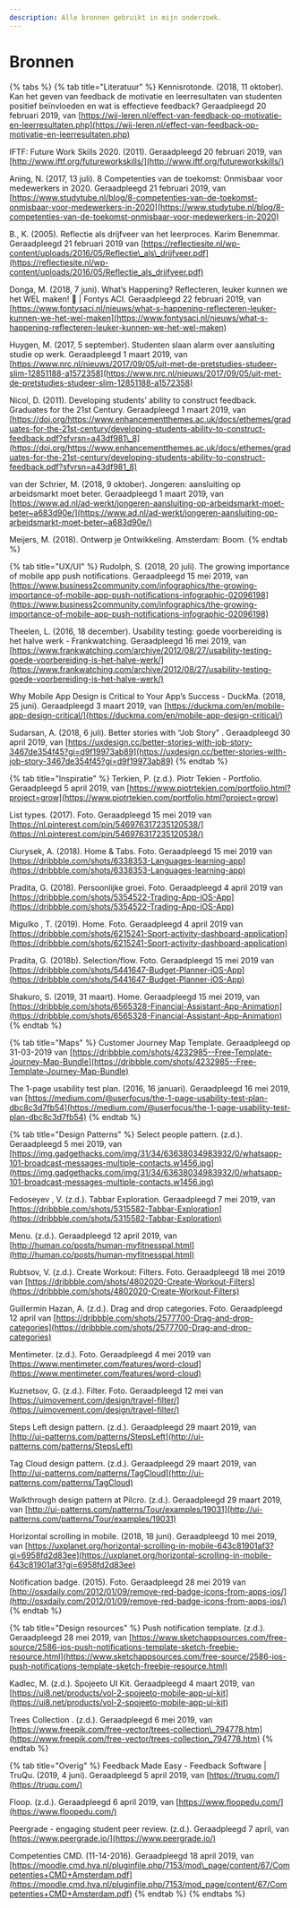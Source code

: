 ```yaml
---
description: Alle bronnen gebruikt in mijn onderzoek.
---
```


# Bronnen

{% tabs %}
{% tab title="Literatuur" %}
Kennisrotonde. \(2018, 11 oktober\). Kan het geven van feedback de motivatie en leerresultaten van studenten positief beïnvloeden en wat is effectieve feedback? Geraadpleegd 20 februari 2019, van [https://wij-leren.nl/effect-van-feedback-op-motivatie-en-leerresultaten.php](https://wij-leren.nl/effect-van-feedback-op-motivatie-en-leerresultaten.php)

IFTF: Future Work Skills 2020. \(2011\). Geraadpleegd 20 februari 2019, van [http://www.iftf.org/futureworkskills/](http://www.iftf.org/futureworkskills/)

Aning, N. \(2017, 13 juli\). 8 Competenties van de toekomst: Onmisbaar voor medewerkers in 2020. Geraadpleegd 21 februari 2019, van [https://www.studytube.nl/blog/8-competenties-van-de-toekomst-onmisbaar-voor-medewerkers-in-2020](https://www.studytube.nl/blog/8-competenties-van-de-toekomst-onmisbaar-voor-medewerkers-in-2020)

B., K. \(2005\). Reflectie als drijfveer van het leerproces. Karim Benemmar. Geraadpleegd 21 februari 2019 van [https://reflectiesite.nl/wp-content/uploads/2016/05/Reflectie\_als\_drijfveer.pdf](https://reflectiesite.nl/wp-content/uploads/2016/05/Reflectie_als_drijfveer.pdf)

Donga, M. \(2018, 7 juni\). What’s Happening? Reflecteren, leuker kunnen we het WEL maken!  \| Fontys ACI. Geraadpleegd 22 februari 2019, van [https://www.fontysaci.nl/nieuws/what-s-happening-reflecteren-leuker-kunnen-we-het-wel-maken](https://www.fontysaci.nl/nieuws/what-s-happening-reflecteren-leuker-kunnen-we-het-wel-maken)

Huygen, M. \(2017, 5 september\). Studenten slaan alarm over aansluiting studie op werk. Geraadpleegd 1 maart 2019, van [https://www.nrc.nl/nieuws/2017/09/05/uit-met-de-pretstudies-studeer-slim-12851188-a1572358](https://www.nrc.nl/nieuws/2017/09/05/uit-met-de-pretstudies-studeer-slim-12851188-a1572358)

Nicol, D. \(2011\). Developing students’ ability to construct feedback. Graduates for the 21st Century.  Geraadpleegd 1 maart 2019, van [https://doi.org/https://www.enhancementthemes.ac.uk/docs/ethemes/graduates-for-the-21st-century/developing-students-ability-to-construct-feedback.pdf?sfvrsn=a43df981\_8](https://doi.org/https://www.enhancementthemes.ac.uk/docs/ethemes/graduates-for-the-21st-century/developing-students-ability-to-construct-feedback.pdf?sfvrsn=a43df981_8)

van der Schrier, M. \(2018, 9 oktober\). Jongeren: aansluiting op arbeidsmarkt moet beter. Geraadpleegd 1 maart 2019, van [https://www.ad.nl/ad-werkt/jongeren-aansluiting-op-arbeidsmarkt-moet-beter~a683d90e/](https://www.ad.nl/ad-werkt/jongeren-aansluiting-op-arbeidsmarkt-moet-beter~a683d90e/)

Meijers, M. \(2018\). Ontwerp je Ontwikkeling. Amsterdam: Boom.
{% endtab %}

{% tab title="UX/UI" %}
Rudolph, S. \(2018, 20 juli\). The growing importance of mobile app push notifications. Geraadpleegd 15 mei 2019, van [https://www.business2community.com/infographics/the-growing-importance-of-mobile-app-push-notifications-infographic-02096198](https://www.business2community.com/infographics/the-growing-importance-of-mobile-app-push-notifications-infographic-02096198)

Theelen, L. \(2016, 18 december\). Usability testing: goede voorbereiding is het halve werk - Frankwatching. Geraadpleegd 16 mei 2019, van [https://www.frankwatching.com/archive/2012/08/27/usability-testing-goede-voorbereiding-is-het-halve-werk/](https://www.frankwatching.com/archive/2012/08/27/usability-testing-goede-voorbereiding-is-het-halve-werk/)

Why Mobile App Design is Critical to Your App’s Success - DuckMa. \(2018, 25 juni\). Geraadpleegd 3 maart 2019, van [https://duckma.com/en/mobile-app-design-critical/](https://duckma.com/en/mobile-app-design-critical/)

Sudarsan, A. \(2018, 6 juli\). Better stories with “Job Story” . Geraadpleegd 30 april 2019, van [https://uxdesign.cc/better-stories-with-job-story-3467de354f45?gi=d9f19973ab89](https://uxdesign.cc/better-stories-with-job-story-3467de354f45?gi=d9f19973ab89)
{% endtab %}

{% tab title="Inspiratie" %}
Terkien, P. \(z.d.\). Piotr Tekien - Portfolio. Geraadpleegd 5 april 2019, van [https://www.piotrtekien.com/portfolio.html?project=grow](https://www.piotrtekien.com/portfolio.html?project=grow)

List types. \(2017\). Foto. Geraadpleegd 15 mei 2019 van [https://nl.pinterest.com/pin/546976317235120538/](https://nl.pinterest.com/pin/546976317235120538/)

Ciurysek, A. \(2018\). Home & Tabs. Foto. Geraadpleegd 15 mei 2019 van [https://dribbble.com/shots/6338353-Languages-learning-app](https://dribbble.com/shots/6338353-Languages-learning-app)

Pradita, G. \(2018\). Persoonlijke groei. Foto. Geraadpleegd 4 april 2019 van [https://dribbble.com/shots/5354522-Trading-App-iOS-App](https://dribbble.com/shots/5354522-Trading-App-iOS-App)

Migulko , T. \(2019\). Home. Foto. Geraadpleegd 4 april 2019 van [https://dribbble.com/shots/6215241-Sport-activity-dashboard-application](https://dribbble.com/shots/6215241-Sport-activity-dashboard-application)

Pradita, G. \(2018b\). Selection/flow. Foto. Geraadpleegd 15 mei 2019 van [https://dribbble.com/shots/5441647-Budget-Planner-iOS-App](https://dribbble.com/shots/5441647-Budget-Planner-iOS-App)

Shakuro, S. \(2019, 31 maart\). Home. Geraadpleegd 15 mei 2019, van [https://dribbble.com/shots/6565328-Financial-Assistant-App-Animation](https://dribbble.com/shots/6565328-Financial-Assistant-App-Animation)
{% endtab %}

{% tab title="Maps" %}
Customer Journey Map Template. Geraadpleegd op 31-03-2019 van [https://dribbble.com/shots/4232985--Free-Template-Journey-Map-Bundle](https://dribbble.com/shots/4232985--Free-Template-Journey-Map-Bundle)

The 1-page usability test plan. \(2016, 16 januari\). Geraadpleegd 16 mei 2019, van [https://medium.com/@userfocus/the-1-page-usability-test-plan-dbc8c3d7fb54](https://medium.com/@userfocus/the-1-page-usability-test-plan-dbc8c3d7fb54)
{% endtab %}

{% tab title="Design Patterns" %}
Select people pattern. \(z.d.\). Geraadpleegd 5 mei 2019, van [https://img.gadgethacks.com/img/31/34/63638034983932/0/whatsapp-101-broadcast-messages-multiple-contacts.w1456.jpg](https://img.gadgethacks.com/img/31/34/63638034983932/0/whatsapp-101-broadcast-messages-multiple-contacts.w1456.jpg)

Fedoseyev , V. \(z.d.\). Tabbar Exploration. Geraadpleegd 7 mei 2019, van [https://dribbble.com/shots/5315582-Tabbar-Exploration](https://dribbble.com/shots/5315582-Tabbar-Exploration)

Menu. \(z.d.\). Geraadpleegd 12 april 2019, van [http://human.co/posts/human-myfitnesspal.html](http://human.co/posts/human-myfitnesspal.html)

Rubtsov, V. \(z.d.\). Create Workout: Filters. Foto. Geraadpleegd 18 mei 2019 van [https://dribbble.com/shots/4802020-Create-Workout-Filters](https://dribbble.com/shots/4802020-Create-Workout-Filters)

Guillermin Hazan, A. \(z.d.\). Drag and drop categories. Foto. Geraadpleegd 12 april van [https://dribbble.com/shots/2577700-Drag-and-drop-categories](https://dribbble.com/shots/2577700-Drag-and-drop-categories)

Mentimeter. \(z.d.\). Foto. Geraadpleegd 4 mei 2019 van [https://www.mentimeter.com/features/word-cloud](https://www.mentimeter.com/features/word-cloud)

Kuznetsov, G. \(z.d.\). Filter. Foto. Geraadpleegd 12 mei van [https://uimovement.com/design/travel-filter/](https://uimovement.com/design/travel-filter/)

Steps Left design pattern. \(z.d.\). Geraadpleegd 29 maart 2019, van [http://ui-patterns.com/patterns/StepsLeft](http://ui-patterns.com/patterns/StepsLeft)

Tag Cloud design pattern. \(z.d.\). Geraadpleegd 29 maart 2019, van [http://ui-patterns.com/patterns/TagCloud](http://ui-patterns.com/patterns/TagCloud)

Walkthrough design pattern at Pilcro. \(z.d.\). Geraadpleegd 29 maart 2019, van [http://ui-patterns.com/patterns/Tour/examples/19031](http://ui-patterns.com/patterns/Tour/examples/19031)

Horizontal scrolling in mobile. \(2018, 18 juni\). Geraadpleegd 10 mei 2019, van [https://uxplanet.org/horizontal-scrolling-in-mobile-643c81901af3?gi=6958fd2d83ee](https://uxplanet.org/horizontal-scrolling-in-mobile-643c81901af3?gi=6958fd2d83ee)

Notification badge. \(2015\). Foto. Geraadpleegd 28 mei 2019 van [http://osxdaily.com/2012/01/09/remove-red-badge-icons-from-apps-ios/](http://osxdaily.com/2012/01/09/remove-red-badge-icons-from-apps-ios/)
{% endtab %}

{% tab title="Design resources" %}
Push notification template. \(z.d.\). Geraadpleegd 28 mei 2019, van [https://www.sketchappsources.com/free-source/2586-ios-push-notifications-template-sketch-freebie-resource.html](https://www.sketchappsources.com/free-source/2586-ios-push-notifications-template-sketch-freebie-resource.html)

Kadlec, M. \(z.d.\). Spojeeto UI Kit. Geraadpleegd 4 maart 2019, van [https://ui8.net/products/vol-2-spojeeto-mobile-app-ui-kit](https://ui8.net/products/vol-2-spojeeto-mobile-app-ui-kit)

Trees Collection . \(z.d.\). Geraadpleegd 6 mei 2019, van [https://www.freepik.com/free-vector/trees-collection\_794778.htm](https://www.freepik.com/free-vector/trees-collection_794778.htm)
{% endtab %}

{% tab title="Overig" %}
Feedback Made Easy - Feedback Software \| TruQu. \(2019, 4 juni\). Geraadpleegd 5 april  2019, van [https://truqu.com/](https://truqu.com/)

Floop. \(z.d.\). Geraadpleegd 6 april 2019, van [https://www.floopedu.com/](https://www.floopedu.com/)

Peergrade - engaging student peer review. \(z.d.\). Geraadpleegd 7 april, van [https://www.peergrade.io/](https://www.peergrade.io/)

Competenties CMD. \(11-14-2016\). Geraadpleegd 18 april 2019, van [https://moodle.cmd.hva.nl/pluginfile.php/7153/mod\_page/content/67/Competenties+CMD+Amsterdam.pdf](https://moodle.cmd.hva.nl/pluginfile.php/7153/mod_page/content/67/Competenties+CMD+Amsterdam.pdf)
{% endtab %}
{% endtabs %}



